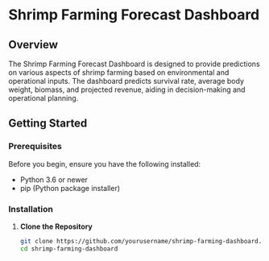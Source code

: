 # Shrimp Farming Forecast Dashboard

## Overview

The Shrimp Farming Forecast Dashboard is designed to provide predictions on various aspects of shrimp farming based on environmental and operational inputs. The dashboard predicts survival rate, average body weight, biomass, and projected revenue, aiding in decision-making and operational planning.

## Getting Started

### Prerequisites

Before you begin, ensure you have the following installed:
- Python 3.6 or newer
- pip (Python package installer)

### Installation

1. **Clone the Repository**

   ```bash
   git clone https://github.com/yourusername/shrimp-farming-dashboard.git
   cd shrimp-farming-dashboard
